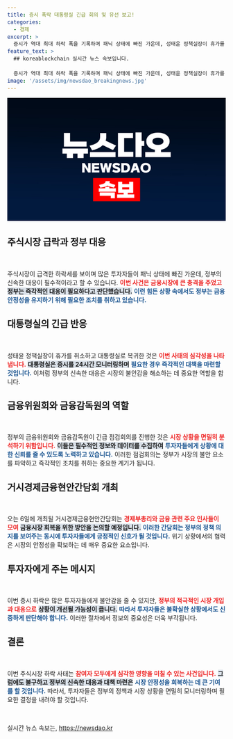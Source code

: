 ```yaml
---
title: 증시 폭락 대통령실 긴급 회의 및 유선 보고!
categories:
  - 경제
excerpt: >
  증시가 역대 최대 하락 폭을 기록하며 패닉 상태에 빠진 가운데, 성태윤 정책실장이 휴가를 취소하고 용산 복귀. 대통령실은 24시간 긴급 대책 마련에 돌입했다. 주식 시장의 급변동 속, 정부의 긴급 대응이 주목받고 있다!
feature_text: >
  ## koreablockchain 실시간 뉴스 속보입니다.

  증시가 역대 최대 하락 폭을 기록하며 패닉 상태에 빠진 가운데, 성태윤 정책실장이 휴가를 취소하고 용산 복귀. 대통령실은 24시간 긴급 대책 마련에 돌입했다. 주식 시장의 급변동 속, 정부의 긴급 대응이 주목받고 있다!
image: '/assets/img/newsdao_breakingnews.jpg'
---
```


<p><img src="/assets/img/newsdao_breakingnews.jpg" alt="koreablockchain 속보" /></p>

<h2 data-ke-size="size26">주식시장 급락과 정부 대응</h2>

<p data-ke-size="size16">&nbsp;</p>

<p>주식시장이 급격한 하락세를 보이며 많은 투자자들이 패닉 상태에 빠진 가운데, 정부의 신속한 대응이 필수적이라고 할 수 있습니다. <b><span style="color: #ee2323;">이번 사건은 금융시장에 큰 충격을 주었고</span></b> <b><span style="background-color: #21538527;">정부는 즉각적인 대응이 필요하다고 판단했습니다.</span></b> <b><span style="color: #1a5490;">이런 힘든 상황 속에서도 정부는 금융 안정성을 유지하기 위해 필요한 조치를 취하고 있습니다.</span></b></p>

<h2 data-ke-size="size26">대통령실의 긴급 반응</h2>

<p data-ke-size="size16">&nbsp;</p>

<p>성태윤 정책실장이 휴가를 취소하고 대통령실로 복귀한 것은 <b><span style="color: #ee2323;">이번 사태의 심각성을 나타냅니다.</span></b> <b><span style="background-color: #21538527;">대통령실은 증시를 24시간 모니터링하며</span></b> <b><span style="color: #1a5490;">필요한 경우 즉각적인 대책을 마련할 것입니다.</span></b> 이처럼 정부의 신속한 대응은 시장의 불안감을 해소하는 데 중요한 역할을 합니다.</p>

<h2 data-ke-size="size26">금융위원회와 금융감독원의 역할</h2>

<p data-ke-size="size16">&nbsp;</p>

<p>정부의 금융위원회와 금융감독원이 긴급 점검회의를 진행한 것은 <b><span style="color: #ee2323;">시장 상황을 면밀히 분석하기 위함입니다.</span></b> <b><span style="background-color: #21538527;">이들은 필수적인 정보와 데이터를 수집하여</span></b> <b><span style="color: #1a5490;">투자자들에게 상황에 대한 신뢰를 줄 수 있도록 노력하고 있습니다.</span></b> 이러한 점검회의는 정부가 시장의 불안 요소를 파악하고 즉각적인 조치를 취하는 중요한 계기가 됩니다.</p>

<h2 data-ke-size="size26">거시경제금융현안간담회 개최</h2>

<p data-ke-size="size16">&nbsp;</p>

<p>오는 6일에 개최될 거시경제금융현안간담회는 <b><span style="color: #ee2323;">경제부총리와 금융 관련 주요 인사들이 모여</span></b> <b><span style="background-color: #21538527;">금융시장 회복을 위한 방안을 논의할 예정입니다.</span></b> <b><span style="color: #1a5490;">이러한 간담회는 정부의 정책 의지를 보여주는 동시에 투자자들에게 긍정적인 신호가 될 것입니다.</span></b> 위기 상황에서의 협력은 시장의 안정성을 확보하는 데 매우 중요한 요소입니다.</p>

<h2 data-ke-size="size26">투자자에게 주는 메시지</h2>

<p data-ke-size="size16">&nbsp;</p>

<p>이번 증시 하락은 많은 투자자들에게 불안감을 줄 수 있지만, <b><span style="color: #ee2323;">정부의 적극적인 시장 개입과 대응으로</span></b> <b><span style="background-color: #21538527;">상황이 개선될 가능성이 큽니다.</span></b> <b><span style="color: #1a5490;">따라서 투자자들은 불확실한 상황에서도 신중하게 판단해야 합니다.</span></b> 이러한 절차에서 정보의 중요성은 더욱 부각됩니다.</p>

<h2 data-ke-size="size26">결론</h2>

<p data-ke-size="size16">&nbsp;</p>

<p>이번 주식시장 하락 사태는 <b><span style="color: #ee2323;">참여자 모두에게 심각한 영향을 미칠 수 있는 사건입니다.</span></b> <b><span style="background-color: #21538527;">그럼에도 불구하고 정부의 신속한 대응과 대책 마련은</span></b> <b><span style="color: #1a5490;">시장 안정성을 회복하는 데 큰 기여를 할 것입니다.</span></b> 따라서, 투자자들은 정부의 정책과 시장 상황을 면밀히 모니터링하며 필요한 결정을 내려야 할 것입니다. </p>

<p data-ke-size="size16">&nbsp;</p>
실시간 뉴스 속보는, <a href="https://newsdao.kr" rel="dofollow">https://newsdao.kr</a>


